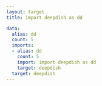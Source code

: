 ```yaml
---
layout: target
title: import deepdish as dd

data:
  alias: dd
  count: 5
  imports:
  - alias: dd
    count: 5
    import: import deepdish as dd
    target: deepdish
  target: deepdish
---
```

